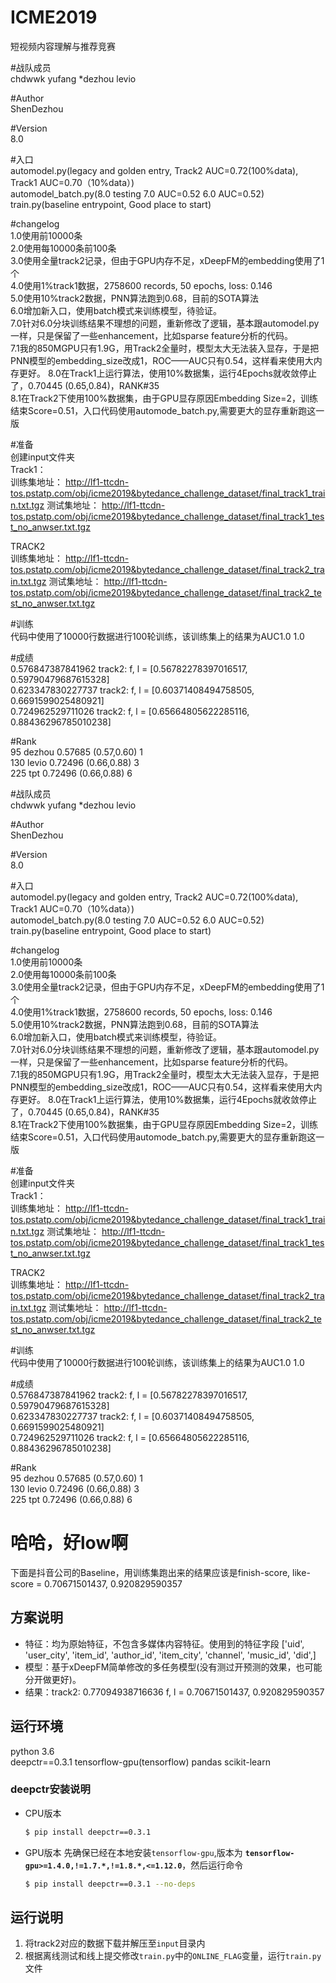 # ICME2019
短视频内容理解与推荐竞赛


#战队成员  
chdwwk
yufang
*dezhou
levio


#Author  
ShenDezhou

#Version  
8.0

#入口  
automodel.py(legacy and golden entry, Track2 AUC=0.72(100%data), Track1 AUC=0.70（10%data）)  
automodel_batch.py(8.0 testing 7.0 AUC=0.52 6.0 AUC=0.52)  
train.py(baseline entrypoint, Good place to start)  


#changelog  
1.0使用前10000条  
2.0使用每10000条前100条  
3.0使用全量track2记录，但由于GPU内存不足，xDeepFM的embedding使用了1个  
4.0使用1%track1数据，2758600 records, 50 epochs, loss: 0.146  
5.0使用10%track2数据，PNN算法跑到0.68，目前的SOTA算法  
6.0增加新入口，使用batch模式来训练模型，待验证。  
7.0针对6.0分块训练结果不理想的问题，重新修改了逻辑，基本跟automodel.py一样，只是保留了一些enhancement，比如sparse feature分析的代码。  
7.1我的850MGPU只有1.9G，用Track2全量时，模型太大无法装入显存，于是把PNN模型的embedding_size改成1，ROC——AUC只有0.54，这样看来使用大内存更好。
8.0在Track1上运行算法，使用10%数据集，运行4Epochs就收敛停止了，0.70445 (0.65,0.84)，RANK#35  
8.1在Track2下使用100%数据集，由于GPU显存原因Embedding Size=2，训练结束Score=0.51，入口代码使用automode_batch.py,需要更大的显存重新跑这一版

#准备  
创建input文件夹  
Track1：  
训练集地址：
http://lf1-ttcdn-tos.pstatp.com/obj/icme2019&bytedance_challenge_dataset/final_track1_train.txt.tgz
测试集地址：
http://lf1-ttcdn-tos.pstatp.com/obj/icme2019&bytedance_challenge_dataset/final_track1_test_no_anwser.txt.tgz

TRACK2  
训练集地址：
http://lf1-ttcdn-tos.pstatp.com/obj/icme2019&bytedance_challenge_dataset/final_track2_train.txt.tgz
测试集地址：
http://lf1-ttcdn-tos.pstatp.com/obj/icme2019&bytedance_challenge_dataset/final_track2_test_no_anwser.txt.tgz

#训练  
代码中使用了10000行数据进行100轮训练，该训练集上的结果为AUC1.0 1.0

#成绩  
0.576847387841962
track2: f, l = [0.56782278397016517, 0.59790479687615328]  
0.623347830227737
track2: f, l = [0.60371408494758505, 0.6691599025480921]  
0.724962529711026
track2: f, l = [0.65664805622285116, 0.88436296785010238]  


#Rank  
95     dezhou 0.57685 (0.57,0.60)	1  
130	levio 	0.72496 (0.66,0.88)	3  
225    tpt    0.72496 (0.66,0.88)	6  


#战队成员  
chdwwk
yufang
*dezhou
levio


#Author  
ShenDezhou

#Version  
8.0

#入口  
automodel.py(legacy and golden entry, Track2 AUC=0.72(100%data), Track1 AUC=0.70（10%data）)  
automodel_batch.py(8.0 testing 7.0 AUC=0.52 6.0 AUC=0.52)  
train.py(baseline entrypoint, Good place to start)  


#changelog  
1.0使用前10000条  
2.0使用每10000条前100条  
3.0使用全量track2记录，但由于GPU内存不足，xDeepFM的embedding使用了1个  
4.0使用1%track1数据，2758600 records, 50 epochs, loss: 0.146  
5.0使用10%track2数据，PNN算法跑到0.68，目前的SOTA算法  
6.0增加新入口，使用batch模式来训练模型，待验证。  
7.0针对6.0分块训练结果不理想的问题，重新修改了逻辑，基本跟automodel.py一样，只是保留了一些enhancement，比如sparse feature分析的代码。  
7.1我的850MGPU只有1.9G，用Track2全量时，模型太大无法装入显存，于是把PNN模型的embedding_size改成1，ROC——AUC只有0.54，这样看来使用大内存更好。
8.0在Track1上运行算法，使用10%数据集，运行4Epochs就收敛停止了，0.70445 (0.65,0.84)，RANK#35  
8.1在Track2下使用100%数据集，由于GPU显存原因Embedding Size=2，训练结束Score=0.51，入口代码使用automode_batch.py,需要更大的显存重新跑这一版

#准备  
创建input文件夹  
Track1：  
训练集地址：
http://lf1-ttcdn-tos.pstatp.com/obj/icme2019&bytedance_challenge_dataset/final_track1_train.txt.tgz
测试集地址：
http://lf1-ttcdn-tos.pstatp.com/obj/icme2019&bytedance_challenge_dataset/final_track1_test_no_anwser.txt.tgz

TRACK2  
训练集地址：
http://lf1-ttcdn-tos.pstatp.com/obj/icme2019&bytedance_challenge_dataset/final_track2_train.txt.tgz
测试集地址：
http://lf1-ttcdn-tos.pstatp.com/obj/icme2019&bytedance_challenge_dataset/final_track2_test_no_anwser.txt.tgz

#训练  
代码中使用了10000行数据进行100轮训练，该训练集上的结果为AUC1.0 1.0

#成绩  
0.576847387841962
track2: f, l = [0.56782278397016517, 0.59790479687615328]  
0.623347830227737
track2: f, l = [0.60371408494758505, 0.6691599025480921]  
0.724962529711026
track2: f, l = [0.65664805622285116, 0.88436296785010238]  


#Rank  
95     dezhou 0.57685 (0.57,0.60)	1  
130	levio 	0.72496 (0.66,0.88)	3  
225    tpt    0.72496 (0.66,0.88)	6  


# 哈哈，好low啊
下面是抖音公司的Baseline，用训练集跑出来的结果应该是finish-score, like-score = 0.70671501437, 0.920829590357

## 方案说明
- 特征：均为原始特征，不包含多媒体内容特征。使用到的特征字段 ['uid', 'user_city', 'item_id', 'author_id', 'item_city', 'channel',
       'music_id', 'did',]
- 模型：基于xDeepFM简单修改的多任务模型(没有测过开预测的效果，也可能分开做更好)。
- 结果：track2:  0.77094938716636 f, l = 0.70671501437, 0.920829590357

## 运行环境

 python 3.6  
 deepctr==0.3.1 
 tensorflow-gpu(tensorflow)
 pandas
 scikit-learn

### deepctr安装说明
- CPU版本
  ```bash
  $ pip install deepctr==0.3.1
  ``` 
- GPU版本
  先确保已经在本地安装`tensorflow-gpu`,版本为 **`tensorflow-gpu>=1.4.0,!=1.7.*,!=1.8.*,<=1.12.0`**，然后运行命令
    ```bash
    $ pip install deepctr==0.3.1 --no-deps
    ```


## 运行说明
1. 将track2对应的数据下载并解压至`input`目录内
2. 根据离线测试和线上提交修改`train.py`中的`ONLINE_FLAG`变量，运行`train.py`文件


